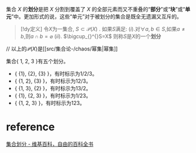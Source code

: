

集合 _X_ 的**划分**是把 _X_ 分割到覆盖了 _X_ 的全部元素而又不重叠的“**部分**”或“**块**”或“**单元**”中。更加形式的说，这些“单元”对于被划分的集合是既全无遗漏又互斥的。

> [!dy定义] 
> 令$X$为一集合, $S\subset \mathcal{P}(X)$ . 如果$S$满足:
> $(i).$对$\forall a,b\in S$,如果$a\neq b$,则$a\cap b=\varnothing$
> $(ii).$ $\bigcup_{}^{}S=X$
> 则称$S$是$X$的一个**划分**

// 以上的$\mathcal{P}(X)$是[[src/集合论-/chaos/幂集|幂集]]

集合{ 1, 2, 3 }有五个划分。
-   { {1}, {2}, {3} }，有时标示为1/2/3。
-   { {1, 2}, {3} }，有时标示为12/3。
-   { {1, 3}, {2} }，有时标示为13/2。
-   { {1}, {2, 3} }，有时标示为1/23。
-   { {1, 2, 3} }，有时标示为123。
# reference
[集合划分 - 维基百科，自由的百科全书](https://zh.wikipedia.org/wiki/%E9%9B%86%E5%90%88%E5%88%92%E5%88%86)
